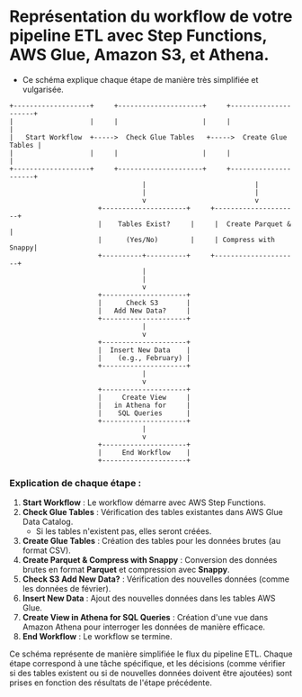 # Représentation du  workflow de votre pipeline ETL avec **Step Functions**, **AWS Glue**, **Amazon S3**, et **Athena**. 

- Ce schéma explique chaque étape de manière très simplifiée et vulgarisée.

```
+-------------------+     +---------------------+     +---------------------+
|                   |     |                     |     |                     |
|   Start Workflow  +----->  Check Glue Tables   +----->  Create Glue Tables |
|                   |     |                     |     |                     |
+-------------------+     +---------------------+     +---------------------+
                                 |                           |
                                 |                           |
                                 v                           v
                      +---------------------+     +---------------------+
                      |    Tables Exist?     |     |  Create Parquet &   |
                      |      (Yes/No)        |     | Compress with Snappy|
                      +----------+----------+     +---------------------+
                                 |                                 
                                 |                                 
                                 v                                 
                      +---------------------+                      
                      |      Check S3       |                      
                      |   Add New Data?     |                      
                      +---------------------+                      
                                 |                                 
                                 v                                 
                      +---------------------+                      
                      |  Insert New Data    |                      
                      |    (e.g., February) |                      
                      +---------------------+                      
                                 |                                 
                                 v                                 
                      +---------------------+                      
                      |     Create View     |                      
                      |   in Athena for     |                      
                      |    SQL Queries      |                      
                      +---------------------+                      
                                 |                                 
                                 v                                 
                      +---------------------+                      
                      |     End Workflow    |                      
                      +---------------------+                      
```

### Explication de chaque étape :

1. **Start Workflow** : Le workflow démarre avec AWS Step Functions.
2. **Check Glue Tables** : Vérification des tables existantes dans AWS Glue Data Catalog.
   - Si les tables n'existent pas, elles seront créées.
3. **Create Glue Tables** : Création des tables pour les données brutes (au format CSV).
4. **Create Parquet & Compress with Snappy** : Conversion des données brutes en format **Parquet** et compression avec **Snappy**.
5. **Check S3 Add New Data?** : Vérification des nouvelles données (comme les données de février).
6. **Insert New Data** : Ajout des nouvelles données dans les tables AWS Glue.
7. **Create View in Athena for SQL Queries** : Création d'une vue dans Amazon Athena pour interroger les données de manière efficace.
8. **End Workflow** : Le workflow se termine.

Ce schéma représente de manière simplifiée le flux du pipeline ETL. Chaque étape correspond à une tâche spécifique, et les décisions (comme vérifier si des tables existent ou si de nouvelles données doivent être ajoutées) sont prises en fonction des résultats de l'étape précédente.

